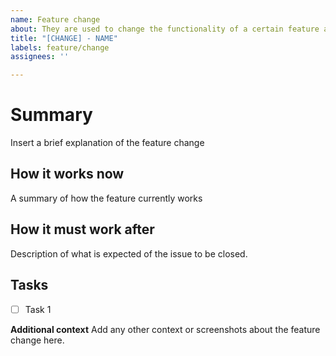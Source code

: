 ```yaml
---
name: Feature change
about: They are used to change the functionality of a certain feature already implemented
title: "[CHANGE] - NAME"
labels: feature/change
assignees: ''

---
```


# Summary
Insert a brief explanation of the feature change

## How it works now
A summary of how the feature currently works

## How it must work after 
Description of what is expected of the issue to be closed.

## Tasks
- [ ] Task 1

**Additional context**
Add any other context or screenshots about the feature change here.
